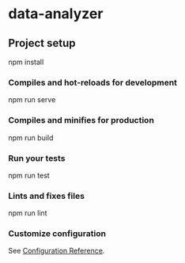 # data-analyzer

## Project setup

npm install

### Compiles and hot-reloads for development

npm run serve

### Compiles and minifies for production

npm run build

### Run your tests

npm run test

### Lints and fixes files

npm run lint

### Customize configuration
See [Configuration Reference](https://cli.vuejs.org/config/).
